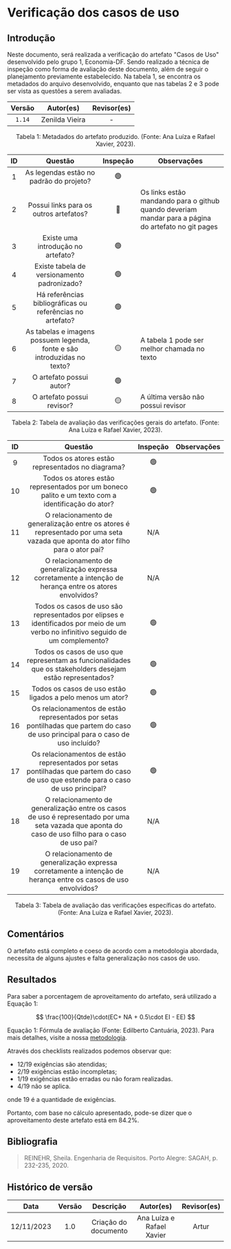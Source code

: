 # Verificação dos casos de uso

## Introdução

Neste documento, será realizada a verificação do artefato "Casos de Uso" desenvolvido pelo grupo 1, Economia-DF. Sendo realizado a técnica de inspeção como forma de avaliação deste documento, além de seguir o planejamento previamente estabelecido. Na tabela 1, se encontra os metadados do arquivo desenvolvido, enquanto que nas tabelas 2 e 3 pode ser vista as questões a serem avaliadas.

<center>

| Versão |  Autor(es) |      Revisor(es)     |
| :----: | :--------: | :-------------: |
| `1.14`  | Zenilda Vieira | - |

<div style="text-align: center">
<p> Tabela 1: Metadados do artefato produzido. (Fonte: Ana Luíza e Rafael Xavier, 2023). </p>
</div>

</center>

<center>

|  ID   |                                 Questão                                  | Inspeção | Observações |
| :---: | :----------------------------------------------------------------------: | :------: | ----------- |
|   1   |                 As legendas estão no padrão do projeto?                  |    🟢     |             |
|   2   |                  Possui links para os outros artefatos?                  |    🔴     |      Os links estão mandando para o github quando deveriam mandar para a página do artefato no git pages       |
|   3   |                    Existe uma introdução no artefato?                    |    🟢     |             |
|   4   |               Existe tabela de versionamento padronizado?                |    🟢     |             |
|   5   |        Há referências bibliográficas ou referências no artefato?         |    🟢     |             |
|   6   | As tabelas e imagens possuem legenda, fonte e são introduzidas no texto? |    🟡     |      A tabela 1 pode ser melhor chamada no texto       |
|   7   |                         O artefato possui autor?                         |    🟢     |             |
|   8   |                        O artefato possui revisor?                        |    🟡     |       A última versão não possui revisor      |

</center>

<div style="text-align: center">
<p> Tabela 2: Tabela de avaliação das verificações gerais do artefato. (Fonte: Ana Luíza e Rafael Xavier, 2023). </p>
</div>

<center>

|  ID   |                                 Questão                                  | Inspeção | Observações |
| :---: | :----------------------------------------------------------------------: | :------: | ----------- |
|   9   |      Todos os atores estão representados no diagrama?         |    🟢     |             |
|   10   | Todos os atores estão representados por um boneco palito e um texto com a identificação do ator? |    🟢     |             |
|   11  |  O relacionamento de generalização entre os atores é representado por uma seta vazada que aponta do ator filho para o ator pai? |    N/A    |             |
|   12  | O relacionamento de generalização expressa corretamente a intenção de herança entre os atores envolvidos? |    N/A     |             |
|   13   |  Todos os casos de uso são representados por elipses e identificados por meio de um verbo no infinitivo seguido de um complemento?  |    🟢     |             |
|   14   | Todos os casos de uso que representam as funcionalidades que os stakeholders desejam estão representados? |    🟢     |             |
|   15   | Todos os casos de uso estão ligados a pelo menos um ator?   |    🟢     |             |
|   16   |  Os relacionamentos de <include> estão representados por setas pontilhadas que partem do caso de uso principal para o caso de uso incluído? |    🟢     |             |
|   17   | Os relacionamentos de <extend> estão representados por setas pontilhadas que partem do caso de uso que estende para o caso de uso principal? |    🟢     |             |
|   18   | O relacionamento de generalização entre os casos de uso é representado por uma seta vazada que aponta do caso de uso filho para o caso de uso pai? |    N/A     |             |
|   19   | O relacionamento de generalização expressa corretamente a intenção de herança entre os casos de uso envolvidos?  |    N/A     |             |

<div style="text-align: center">
<p> Tabela 3: Tabela de avaliação das verificações específicas do artefato. (Fonte: Ana Luíza e Rafael Xavier, 2023). </p>
</div>

</center>

## Comentários

O artefato está completo e coeso de acordo com a metodologia abordada, necessita de alguns ajustes e falta generalização nos casos de uso.

## Resultados

Para saber a porcentagem de aproveitamento do artefato, será utilizado a Equação 1:

$$
\frac{100}{Qtde}\cdot(EC+ NA + 0.5\cdot EI - EE)
$$


<div >
<p>Equação 1: Fórmula de avaliação (Fonte: Edilberto Cantuária, 2023). Para mais detalhes, visite a nossa <a href="../metodologia.md">metodologia</a>.</p>
</div>

Através dos checklists realizados podemos observar que:

- 12/19 exigências são atendidas;
- 2/19 exigências estão incompletas;
- 1/19 exigências estão erradas ou não foram realizadas.
- 4/19 não se aplica.

onde 19 é a quantidade de exigências.

Portanto, com base no cálculo apresentado, pode-se dizer que o aproveitamento deste artefato está em 84.2%.

## Bibliografia

> REINEHR, Sheila. Engenharia de Requisitos. Porto Alegre: SAGAH, p. 232-235, 2020.

## Histórico de versão

|    Data    | Versão |      Descrição       |      Autor(es)      | Revisor(es) |
| :--------: | :----: | :------------------: | :-----------------: | :---------: |
| 12/11/2023 |  1.0   | Criação do documento |      Ana Luíza e Rafael Xavier      |  Artur |


